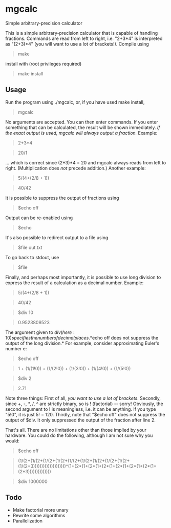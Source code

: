 mgcalc
========

Simple arbitrary-precision calculator

This is a simple arbitrary-precision calculator that is capable of handling fractions. Commands are read from left to right, i.e. "2+3*4" is interpreted as "(2+3)*4" (you will want to use a lot of brackets!). Compile using

> make

install with (root privileges required)

> make install

Usage
----

Run the program using ./mgcalc, or, if you have used make install,

> mgcalc

No arguments are accepted. You can then enter commands. If you enter something that can be calculated, the result will be shown immediately. *If the exact output is used, mgcalc will always output a fraction.* Example:

> 2+3*4

> 20/1

... which is correct since (2+3)*4 = 20 and mgcalc always reads from left to right. (Multiplication does *not* precede addition.) Another example:

> 5/(4+(2/8 + 1))

> 40/42

It is possible to suppress the output of fractions using

> $echo off

Output can be re-enabled using

> $echo

It's also possible to redirect output to a file using

> $file out.txt

To go back to stdout, use

> $file

Finally, and perhaps most importantly, it is possible to use long division to express the result of a calculation as a decimal number. Example:

> 5/(4+(2/8 + 1))

> 40/42

> $div 10

> 0.9523809523

The argument given to $div (here: 10) specifies the number of decimal places. *$echo off does not suppress the output of the long division.* For example, consider approximating Euler's number e:

> $echo off

> 1 + (1/(1!0)) + (1/(2!0)) + (1/(3!0)) + (1/(4!0)) + (1/(5!0))

> $div 2

> 2.71

Note three things: First of all, *you want to use a lot of brackets*. Secondly, since +, -, *, /, ^ are strictly binary, so is ! (factorial) -- sorry! Obviously, the second argument to ! is meaningless, i.e. it can be anything. If you type "5!0", it is just 5! = 120. Thirdly, note that "$echo off" does not suppress the output of $div. It only suppressed the output of the fraction after line 2.

That's all. There are no limitations other than those implied by your hardware. You could do the following, although I am not sure why you would:

> $echo off

> (1/(2+(1/(2+(1/(2+(1/(2+(1/(2+(1/(2+(1/(2+(1/(2+(1/(2+(1/(2+3))))))))))))))))))))^(1+(2*(1+(2*(1+(2*(1+(2*(1+(2*(1+(2*(1+(2*3))))))))))))))

> $div 1000000

Todo
----

  - Make factorial more unary
  - Rewrite some algorithms
  - Parallelization
